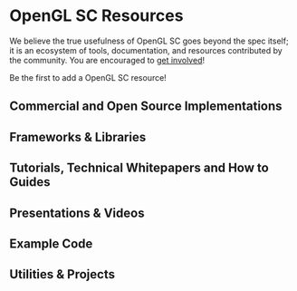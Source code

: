 # OpenGL SC Resources

We believe the true usefulness of OpenGL SC goes beyond the spec itself; it is an ecosystem of tools, documentation, and resources contributed by the community. You are encouraged to [get involved](https://github.com/KhronosGroup/Khronosdotorg)!

Be the first to add a OpenGL SC resource!

## Commercial and Open Source Implementations

## Frameworks & Libraries

## Tutorials, Technical Whitepapers and How to Guides

## Presentations & Videos

## Example Code

## Utilities & Projects
